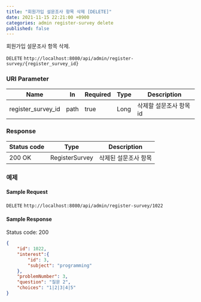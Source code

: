 ```yaml
---
title: "회원가입 설문조사 항목 삭제 [DELETE]"
date: 2021-11-15 22:21:00 +0900
categories: admin register-survey delete
published: false
---
```


회원가입 설문조사 항목 삭제.

`DELETE` `http://localhost:8080/api/admin/register-survey/{register_survey_id}`

### URI Parameter

| Name               | In   | Required | Type | Description             |
| ------------------ | ---- | -------- | ---- | ----------------------- |
| register_survey_id | path | true     | Long | 삭제할 설문조사 항목 id |

### Response

| Status code | Type           | Description          |
| ----------- | -------------- | -------------------- |
| 200 OK      | RegisterSurvey | 삭제된 설문조사 항목 |



### 예제

#### Sample Request

`DELETE` `http://localhost:8080/api/admin/register-survey/1022`

#### Sample Response

Status code: 200

```json
{
    "id": 1022,
    "interest":{
        "id": 3,
        "subject": "programming"
    },
    "problemNumber": 3,
    "question": "질문 2",
    "choices": "1|2|3|4|5"
}
```

